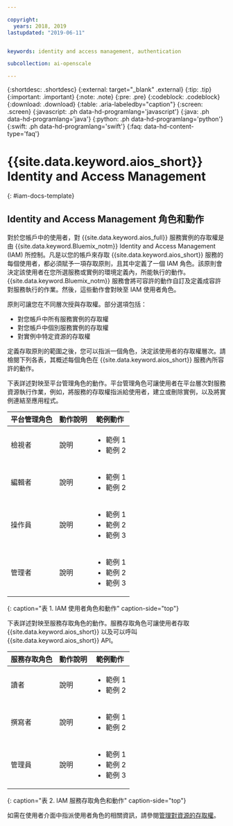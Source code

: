 ```yaml
---

copyright:
  years: 2018, 2019
lastupdated: "2019-06-11"


keywords: identity and access management, authentication

subcollection: ai-openscale

---
```


{:shortdesc: .shortdesc}
{:external: target="_blank" .external}
{:tip: .tip}
{:important: .important}
{:note: .note}
{:pre: .pre}
{:codeblock: .codeblock}
{:download: .download}
{:table: .aria-labeledby="caption"}
{:screen: .screen}
{:javascript: .ph data-hd-programlang='javascript'}
{:java: .ph data-hd-programlang='java'}
{:python: .ph data-hd-programlang='python'}
{:swift: .ph data-hd-programlang='swift'}
{:faq: data-hd-content-type='faq'}

# {{site.data.keyword.aios_short}} Identity and Access Management 
{: #iam-docs-template}

## Identity and Access Management 角色和動作

對於您帳戶中的使用者，對 {{site.data.keyword.aios_full}} 服務實例的存取權是由 {{site.data.keyword.Bluemix_notm}} Identity and Access Management (IAM) 所控制。凡是以您的帳戶來存取 {{site.data.keyword.aios_short}} 服務的每個使用者，都必須賦予一項存取原則，且其中定義了一個 IAM 角色。該原則會決定該使用者在您所選服務或實例的環境定義內，所能執行的動作。{{site.data.keyword.Bluemix_notm}} 服務會將可容許的動作自訂及定義成容許對服務執行的作業。然後，這些動作會對映至 IAM 使用者角色。

原則可讓您在不同層次授與存取權。部分選項包括： 

* 對您帳戶中所有服務實例的存取權
* 對您帳戶中個別服務實例的存取權
* 對實例中特定資源的存取權

定義存取原則的範圍之後，您可以指派一個角色，決定該使用者的存取權層次。請檢閱下列各表，其概述每個角色在 {{site.data.keyword.aios_short}} 服務內所容許的動作。

下表詳述對映至平台管理角色的動作。平台管理角色可讓使用者在平台層次對服務資源執行作業，例如，將服務的存取權指派給使用者，建立或刪除實例，以及將實例連結至應用程式。

|平台管理角色|動作說明|範例動作|
|--------------------------|------------------------|-----------------------------------------------------------------|
|檢視者|說明| <ul><li>範例 1</li><li>範例 2</li></ul>                   |
|編輯者|說明|<ul><li>範例 1</li><li>範例 2</li></ul>                    |
|操作員|說明| <ul><li>範例 1</li><li>範例 2</li><li>範例 3</li></ul> |
|管理者|說明|<ul><li>範例 1</li><li>範例 2</li><li>範例 3</li></ul>  |
{: caption="表 1. IAM 使用者角色和動作" caption-side="top"}


下表詳述對映至服務存取角色的動作。服務存取角色可讓使用者存取 {{site.data.keyword.aios_short}} 以及可以呼叫 {{site.data.keyword.aios_short}} API。

|服務存取角色|動作說明|範例動作|
|---------------------|------------------------|-----------------------------------------------------------------|
|讀者|說明| <ul><li>範例 1</li><li>範例 2</li></ul>                   |
|撰寫者|說明|<ul><li>範例 1</li><li>範例 2</li></ul>                    |
|管理員|說明| <ul><li>範例 1</li><li>範例 2</li><li>範例 3</li></ul> |
{: caption="表 2. IAM 服務存取角色和動作" caption-side="top"}


如需在使用者介面中指派使用者角色的相關資訊，請參閱[管理對資源的存取權](/docs/iam?topic=iam-iammanidaccser#iammanidaccser)。

<!-- You can add an extra column to each table if you want to provide the specific action name in dot notation as it is used in the service's registration with IAM. For example: key-protect.keys.create, key-protect.keys.delete) -->
 
